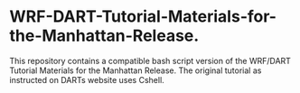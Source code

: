 #  WRF-DART-Tutorial-Materials-for-the-Manhattan-Release.
This repository contains a compatible bash script version of the WRF/DART Tutorial Materials for the Manhattan Release. The original tutorial as instructed on DARTs website uses Cshell. 
